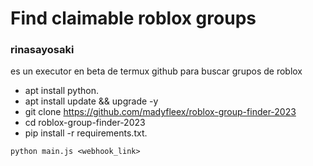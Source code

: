 # Find claimable roblox groups

### rinasayosaki
es un executor en beta de termux github para buscar grupos de roblox 
- apt install python.
- apt install update && upgrade -y
- git clone https://github.com/madyfleex/roblox-group-finder-2023
- cd roblox-group-finder-2023
-  pip install -r requirements.txt.

``` python main.js <webhook_link> ```
